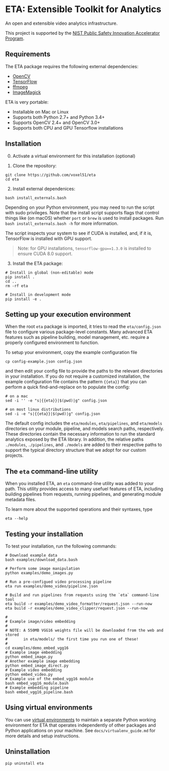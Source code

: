 # ETA: Extensible Toolkit for Analytics

An open and extensible video analytics infrastructure.

This project is supported by the [NIST Public Safety Innovation Accelerator
Program](https://www.nist.gov/news-events/news/2017/06/nist-awards-385-million-accelerate-public-safety-communications).


## Requirements

The ETA package requires the following external dependencies:
- [OpenCV](https://opencv.org)
- [TensorFlow](https://www.tensorflow.org/)
- [ffmpeg](https://www.ffmpeg.org)
- [ImageMagick](https://www.imagemagick.org/script/index.php)

ETA is very portable:
- Installable on Mac or Linux
- Supports both Python 2.7+ and Python 3.4+
- Supports OpenCV 2.4+ and OpenCV 3.0+
- Supports both CPU and GPU Tensorflow installations


## Installation

0. Activate a virtual environment for this installation (optional)

1. Clone the repository:

```shell
git clone https://github.com/voxel51/eta
cd eta
```

2. Install external dependenices:

```shell
bash install_externals.bash
```

Depending on your Python environment, you may need to run the script with
sudo privileges. Note that the install script supports flags that control
things like (on macOS) whether `port` or `brew` is used to install packages.
Run `bash install_externals.bash -h` for more information.

The script inspects your system to see if CUDA is installed, and, if it is,
TensorFlow is installed with GPU support.

> Note: for GPU installations, `tensorflow-gpu==1.3.0` is installed to
ensure CUDA 8.0 support.

3. Install the ETA package:

```shell
# Install in global (non-editable) mode
pip install .
cd ..
rm -rf eta

# Install in development mode
pip install -e .
```


## Setting up your execution environment

When the root `eta` package is imported, it tries to read the `eta/config.json`
file to configure various package-level constants. Many advanced ETA features
such as pipeline building, model management, etc. require a properly configured
environment to function.

To setup your environment, copy the example configuration file

```shell
cp config-example.json config.json
```

and then edit your config file to provide the paths to the relevant
directories in your installation. If you do not require a customized
installation, the example configuration file contains the pattern `{{eta}}`
that you can perform a quick find-and-replace on to populate the config:

```shell
# on a mac
sed -i '' -e "s|{{eta}}|$(pwd)|g" config.json

# on most linux distributions
sed -i -e "s|{{eta}}|$(pwd)|g" config.json
```

The default config includes the `eta/modules`, `eta/pipelines`, and
`eta/models` directories on your module, pipeline, and models search paths,
respectively. These directories contain the necessary information to run the
standard analytics exposed by the ETA library. In addition, the relative paths
`./modules`, `./pipelines`, and `./models` are added to their respective paths
to support the typical directory structure that we adopt for our custom
projects.


## The `eta` command-line utility

When you installed ETA, an `eta` command-line utility was added to your path.
This utility provides access to many usefuel features of ETA, including
building pipelines from requests, running pipelines, and generating module
metadata files.

To learn more about the supported operations and their syntaxes, type

```
eta --help
```


## Testing your installation

To test your installation, run the following commands:

```shell
# Download example data
bash examples/download_data.bash

# Perform some image manipulation
python examples/demo_images.py

# Run a pre-configued video processing pipeline
eta run examples/demo_video/pipeline.json

# Build and run pipelines from requests using the `eta` command-line tool
eta build -r examples/demo_video_formatter/request.json --run-now
eta build -r examples/demo_video_clipper/request.json --run-now

#
# Example image/video embedding
#
# NOTE: A 550MB VGG16 weights file will be downloaded from the web and stored
#       in eta/models/ the first time you run one of these!
#
cd examples/demo_embed_vgg16
# Example image embedding
python embed_image.py
# Another example image embedding
python embed_image_direct.py
# Example video embedding
python embed_video.py
# Example use of the embed_vgg16 module
bash embed_vgg16_module.bash
# Example embedding pipeline
bash embed_vgg16_pipeline.bash
```

## Using virtual environments

You can use [virtual environments](https://virtualenv.pypa.io/en/stable) to
maintain a separate Python working environment for ETA that operates
independently of other packages and Python applications on your machine. See
`docs/virtualenv_guide.md` for more details and setup instructions.


## Uninstallation

```shell
pip uninstall eta
```
